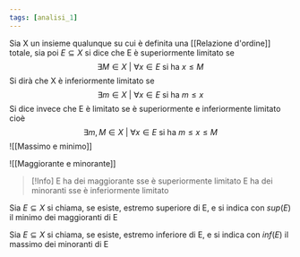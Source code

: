 ```yaml
---
tags: [analisi_1]
---
```

Sia X un insieme qualunque su cui è definita una [[Relazione d'ordine]] totale, sia poi $E\subseteq X$ si dice che E è superiormente limitato se $$\exists M\in X \text{ | } \forall x \in E \text{ si ha } x \le M$$Si dirà che X è inferiormente limitato se
$$\exists m\in X \text{ | } \forall x \in E \text{ si ha } m \le x$$
Si dice invece che E è limitato se è superiormente e inferiormente limitato cioè$$\exists m,M\in X \text{ | } \forall x \in E \text{ si ha } m \le x \le M$$
![[Massimo e minimo]]

![[Maggiorante e minorante]]

> [!Info]
> E ha dei maggiorante sse è superiormente limitato
> E ha dei minoranti sse è inferiormente limitato

Sia $E \subseteq X$ si chiama, se esiste, estremo superiore di E, e si indica con $sup(E)$ il minimo dei maggioranti di E

Sia $E \subseteq X$ si chiama, se esiste, estremo inferiore di E, e si indica con $inf(E)$ il massimo dei minoranti di E
